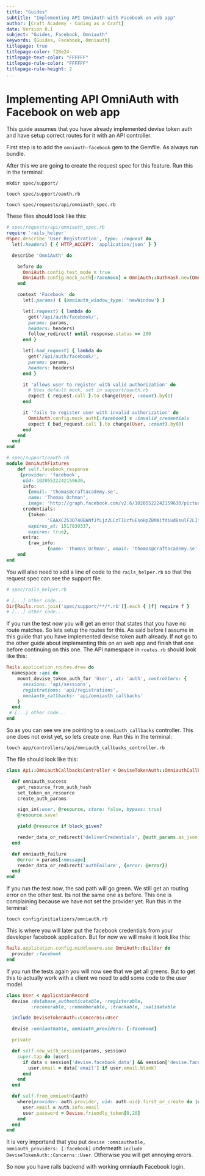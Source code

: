 ```yaml
---
title: "Guides"
subtitle: "Implementing API OmniAuth with Facebook on web app"
author: [Craft Academy - Coding as a Craft]
date: Version 0.1
subject: "Guides, Facebook, Omniauth"
keywords: [Guides, Facebook, Omniauth]
titlepage: true
titlepage-color: f28e24
titlepage-text-color: "FFFFFF"
titlepage-rule-color: "FFFFFF"
titlepage-rule-height: 2
...
```


# Implementing API OmniAuth with Facebook on web app

This guide assumes that you have already implemented devise token auth and have setup correct routes for it with an API controller. 

First step is to add the `omniauth-facebook` gem to the Gemfile.
As always run bundle.

After this we are going to create the request spec for this feature.
Run this in the terminal:

`mkdir spec/support/`

`touch spec/support/oauth.rb`

`touch spec/requests/api/omniauth_spec.rb`

These files should look like this:

```ruby
# spec/requests/api/omniauth_spec.rb
require 'rails_helper'
RSpec.describe 'User Registration', type: :request do
  let(:headers) { { HTTP_ACCEPT: 'application/json' } }

  describe 'OmniAuth' do

    before do
      OmniAuth.config.test_mode = true
      OmniAuth.config.mock_auth[:facebook] = OmniAuth::AuthHash.new(OmniAuthFixtures.facebook_response)
    end

    context 'Facebook' do
      let(:params) { {omniauth_window_type: 'newWindow'} }

      let(:request) { lambda do
        get('/api/auth/facebook/',
        params: params,
        headers: headers)
        follow_redirect! until response.status == 200
      end }

      let(:bad_request) { lambda do
        get('/api/auth/facebook/',
        params: params,
        headers: headers)
      end }

      it 'allows user to register with valid authorization' do
        # Uses default mock, set in support/oauth.rb
        expect { request.call }.to change(User, :count).by(1)
      end

      it 'fails to register user with invalid authorization' do
        OmniAuth.config.mock_auth[:facebook] = :invalid_credentials
        expect { bad_request.call }.to change(User, :count).by(0)
      end
    end
  end
end
```

```ruby
# spec/support/oauth.rb
module OmniAuthFixtures
    def self.facebook_response
     {provider: 'facebook',
      uid: 10205522242159630,
      info:
        {email: 'thomas@craftacademy.se',
        name: 'Thomas Ochman',
        image: 'http://graph.facebook.com/v2.6/10205522242159630/picture'},
      credentials:
        {token:
               'EAAXC253O740BANfJYLjz2LCzT1UcfuEsoHpZBMAifdiud8sulF2LIfjDy5BeGiNPEPQjUn7xpvAu0neqnGeoCAvCU2KIucyP5sYNQDaDtCj06UmOF2POEq8ZAajS2zaQ4B7uIIRgv4p3wlACmh9f9MsMnDZB6gZD',
        expires_at: 1517839337,
        expires: true},
      extra:
        {raw_info:
               {name: 'Thomas Ochman', email: 'thomas@craftacademy.se', id: '10205522242159630'}}}
    end
end
```

You will also need to add a line of code to the `rails_helper.rb` so that the request spec can see the support file.

```ruby
# spec/rails_helper.rb

# [...] other code...
Dir[Rails.root.join('spec/support/**/*.rb')].each { |f| require f }
# [...] other code...
```

If you run the test now you will get an error that states that you have no route matches. So lets setup the routes for this. As said before I assume in this guide that you have implemented devise token auth already. If not go to the other guide about implementing this on an web app and finish that one before continuing on this one. The API namespace in `routes.rb` should look like this:

```ruby
Rails.application.routes.draw do
  namespace :api do
    mount_devise_token_auth_for 'User', at: 'auth', controllers: {
      sessions: 'api/sessions',
      registrations: 'api/registrations',
      omniauth_callbacks: 'api/omniauth_callbacks'
    }
  end
 # [...] other code...
end
```

So as you can see we are pointing to a `omniauth_callbacks` controller. This one does not exist yet, so lets create one. 
Run this in the terminal:

`touch app/controllers/api/omniauth_callbacks_controller.rb`

The file should look like this:
```ruby
class Api::OmniauthCallbacksController < DeviseTokenAuth::OmniauthCallbacksController

  def omniauth_success
    get_resource_from_auth_hash
    set_token_on_resource
    create_auth_params

    sign_in(:user, @resource, store: false, bypass: true)
    @resource.save!

    yield @resource if block_given?

    render_data_or_redirect('deliverCredentials', @auth_params.as_json, @resource.as_json)
  end

  def omniauth_failure
    @error = params[:message]
    render_data_or_redirect('authFailure', {error: @error})
  end
end
```

If you run the test now, the sad path will go green. We still get an routing error on the other test. Its not the same one as before. This one is complaining because we have not set the provider yet. Run this in the terminal:

`touch config/initializers/omniauth.rb`

This is where you will later put the facebook credentials from your developer facebook application. But for now we will make it look like this:
```ruby
Rails.application.config.middleware.use OmniAuth::Builder do
  provider :facebook
end
```

If you run the tests again you will now see that we get all greens. But to get this to actually work with a client we need to add some code to the user model.
```ruby
class User < ApplicationRecord
  devise :database_authenticatable, :registerable,
         :recoverable, :rememberable, :trackable, :validatable

  include DeviseTokenAuth::Concerns::User

  devise :omniauthable, omniauth_providers: [:facebook]

  private

  def self.new_with_session(params, session)
    super.tap do |user|
      if data = session['devise.facebook_data'] && session['devise.facebook_data']['extra']['raw_info']
        user.email = data['email'] if user.email.blank?
      end
    end
  end

  def self.from_omniauth(auth)
    where(provider: auth.provider, uid: auth.uid).first_or_create do |user|
      user.email = auth.info.email
      user.password = Devise.friendly_token[0,20]
    end
  end
end
```

It is very importand that you put `devise :omniauthable, omniauth_providers: [:facebook]` underneath `include DeviseTokenAuth::Concerns::User`. Otherwise you will get annoying errors.

So now you have rails backend with working omniauth Facebook login.
